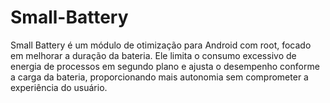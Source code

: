 # Small-Battery
Small Battery é um módulo de otimização para Android com root, focado em melhorar a duração da bateria. Ele limita o consumo excessivo de energia de processos em segundo plano e ajusta o desempenho conforme a carga da bateria, proporcionando mais autonomia sem comprometer a experiência do usuário.
